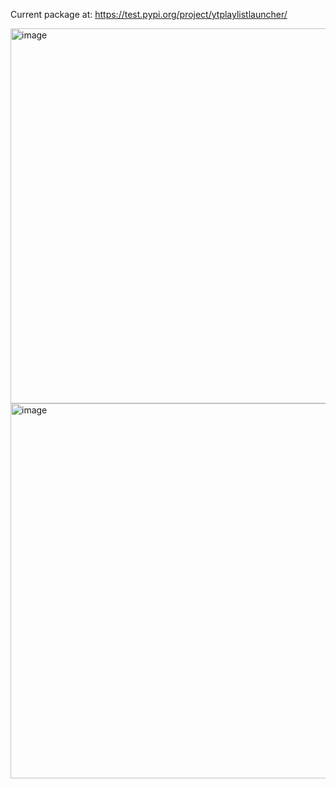 Current package at: https://test.pypi.org/project/ytplaylistlauncher/

<img width="600" alt="image" src="https://github.com/user-attachments/assets/bee5319c-16c0-42a1-aa9a-45957d3c0bde" />

<img width="600" alt="image" src="https://github.com/user-attachments/assets/aa2a462a-2b19-4767-99d9-07e8dc9c3590" />
